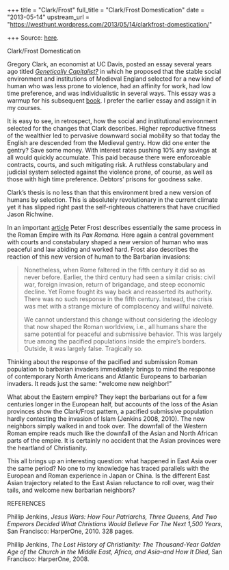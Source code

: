 +++
title = "Clark/Frost"
full_title = "Clark/Frost Domestication"
date = "2013-05-14"
upstream_url = "https://westhunt.wordpress.com/2013/05/14/clarkfrost-domestication/"

+++
Source: [here](https://westhunt.wordpress.com/2013/05/14/clarkfrost-domestication/).

Clark/Frost Domestication

Gregory Clark, an economist at UC Davis, posted an essay several years
ago titled *[Genetically
Capitalist?](http://www.econ.ucdavis.edu/faculty/gclark/papers/Capitalism%20Genes.pdf)*
in which he proposed that the stable social environment and institutions
of Medieval England selected for a new kind of human who was less prone
to violence, had an affinity for work, had low time preference, and was
individualistic in several ways. This essay was a warmup for his
subsequent
[book](http://www.amazon.com/Farewell-Alms-Economic-History-Princeton/dp/0691141282).
I prefer the earlier essay and assign it in my courses.

It is easy to see, in retrospect, how the social and institutional
environment selected for the changes that Clark describes. Higher
reproductive fitness of the wealthier led to pervasive downward social
mobility so that today the English are descended from the Medieval
gentry. How did one enter the gentry? Save some money. With interest
rates pushing 10% any savings at all would quickly accumulate. This paid
because there were enforceable contracts, courts, and such mitigating
risk. A ruthless constabulary and judicial system selected against the
violence prone, of course, as well as those with high time preference.
Debtors’ prisons for goodness sake.

Clark’s thesis is no less than that this environment bred a new version
of humans by selection. This is absolutely revolutionary in the current
climate yet it has slipped right past the self-righteous chatterers that
have crucified Jason Richwine.

In an important
[article](http://www.epjournal.net/filestore/EP08376389.pdf) Peter Frost
describes essentially the same process in the Roman Empire with its *Pax
Romana.* Here again a central government with courts and constabulary
shaped a new version of human who was peaceful and law abiding and
worked hard. Frost also describes the reaction of this new version of
human to the Barbarian invasions:

> Nonetheless, when Rome faltered in the fifth century it did so as
> never before. Earlier, the third century had seen a similar crisis:
> civil war, foreign invasion, return of brigandage, and steep economic
> decline. Yet Rome fought its way back and reasserted its authority.
> There was no such response in the fifth century. Instead, the crisis
> was met with a strange mixture of complacency and willful naiveté.
>
> We cannot understand this change without considering the ideology that
> now shaped the Roman worldview, i.e., all humans share the same
> potential for peaceful and submissive behavior. This was largely true
> among the pacified populations inside the empire’s borders. Outside,
> it was largely false. Tragically so.

Thinking about the response of the pacified and submission Roman
population to barbarian invaders immediately brings to mind the response
of contemporary North Americans and Atlantic Europeans to barbarian
invaders. It reads just the same: “welcome new neighbor!”

What about the Eastern empire? They kept the barbarians out for a few
centuries longer in the European half, but accounts of the loss of the
Asian provinces show the Clark/Frost pattern, a pacified submissive
population hardly contesting the invasion of Islam (Jenkins 2008, 2010).
The new neighbors simply walked in and took over. The downfall of the
Western Roman empire reads much like the downfall of the Asian and North
African parts of the empire. It is certainly no accident that the Asian
provinces were the heartland of Christianity.

This all brings up an interesting question: what happened in East Asia
over the same period? No one to my knowledge has traced parallels with
the European and Roman experience in Japan or China. Is the different
East Asian trajectory related to the East Asian reluctance to roll over,
wag their tails, and welcome new barbarian neighbors?

REFERENCES

Phillip Jenkins, *Jesus Wars: How Four Patriarchs, Three Queens, And Two
Emperors Decided What Christians Would Believe For The Next 1,500
Years*, San Francisco: HarperOne, 2010. 328 pages.

Phillip Jenkins, *The Lost History of Christianity: The Thousand-Year
Golden Age of the Church in the Middle East, Africa, and Asia–and How It
Died*, San Francisco: HarperOne, 2008.

